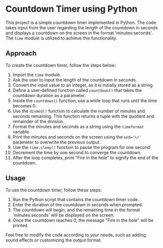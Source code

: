 # Countdown Timer using Python

This project is a simple countdown timer implemented in Python. The code takes input from the user regarding the length of the countdown in seconds and displays a countdown on the screen in the format 'minutes:seconds'. The `time` module is utilized to achieve this functionality.

## Approach

To create the countdown timer, follow the steps below:

1. Import the `time` module.
2. Ask the user to input the length of the countdown in seconds.
3. Convert the input value to an integer, as it is initially stored as a string.
4. Define a user-defined function called `countdown()` that takes the countdown duration as a parameter.
5. Inside the `countdown()` function, use a while loop that runs until the time becomes 0.
6. Use the `divmod()` function to calculate the number of minutes and seconds remaining. This function returns a tuple with the quotient and remainder of the division.
7. Format the minutes and seconds as a string using the `timeformat` variable.
8. Print the minutes and seconds on the screen using the `end='\r'` parameter to overwrite the previous output.
9. Use the `time.sleep()` function to pause the program for one second.
10. Decrement the time by one second to converge the countdown.
11. After the loop completes, print "Fire in the hole" to signify the end of the countdown.

## Usage

To use the countdown timer, follow these steps:

1. Run the Python script that contains the countdown timer code.
2. Enter the duration of the countdown in seconds when prompted.
3. The countdown will begin, and the remaining time in the format 'minutes:seconds' will be displayed on the screen.
4. Once the countdown reaches 0, the message "Fire in the hole" will be printed.

Feel free to modify the code according to your needs, such as adding sound effects or customizing the output format.

